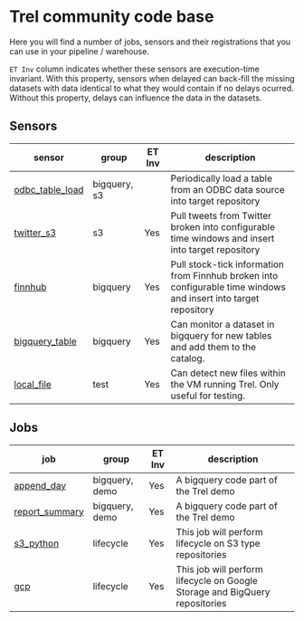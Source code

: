# Trel community code base

Here you will find a number of jobs, sensors and their registrations that you can use in your pipeline / warehouse.

`ET Inv` column indicates whether these sensors are execution-time invariant. With this property, sensors when delayed can back-fill the missing datasets with data identical to what they would contain if no delays ocurred. Without this property, delays can influence the data in the datasets.

## Sensors

| sensor | group | ET Inv | description |
| ------ | ----- | ------ | ----------- |
| [odbc_table_load](sensors/odbc_table_load/) | bigquery, s3 |  | Periodically load a table from an ODBC data source into target repository |
| [twitter_s3](sensors/twitter_s3/) | s3 | Yes | Pull tweets from Twitter broken into configurable time windows and insert into target repository |
| [finnhub](sensors/finnhub_bq/) | bigquery | Yes | Pull stock-tick information from Finnhub broken into configurable time windows and insert into target repository |
| [bigquery_table](sensors/bigquery_table) | bigquery | Yes | Can monitor a dataset in bigquery for new tables and add them to the catalog. |
| [local_file](sensors/local_file) | test | Yes | Can detect new files within the VM running Trel. Only useful for testing. |

## Jobs

| job | group | ET Inv | description |
| --- | ----- | ------ | ----------- |
| [append_day](job_examples/bigquery/append_day) | bigquery, demo | Yes | A bigquery code part of the Trel demo |
| [report_summary](job_examples/bigquery/report_summary) | bigquery, demo | Yes | A bigquery code part of the Trel demo |
| [s3_python](lifecycle/s3_python) | lifecycle | Yes | This job will perform lifecycle on S3 type repositories |
| [gcp](lifecycle/gcp) | lifecycle | Yes | This job will perform lifecycle on Google Storage and BigQuery repositories |
